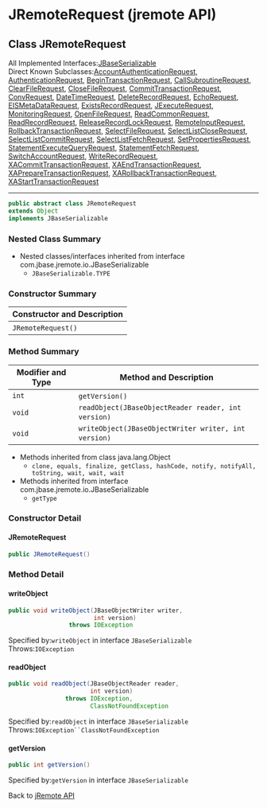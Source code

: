 # JRemoteRequest (jremote API)

<PageHeader />

## Class JRemoteRequest

All Implemented Interfaces:[JBaseSerializable](./../../io/jbaseserializable-(jremote-api) "interface in com.jbase.jremote.io")  
Direct Known Subclasses:[AccountAuthenticationRequest](./../accountauthenticationrequest-(jremote-api) "class in com.jbase.jremote.protocol"), [AuthenticationRequest](./../authenticationrequest-(jremote-api) "class in com.jbase.jremote.protocol"), [BeginTransactionRequest](./../begintransactionrequest-(jremote-api) "class in com.jbase.jremote.protocol"), [CallSubroutineRequest](./../callsubroutinerequest-(jremote-api) "class in com.jbase.jremote.protocol"), [ClearFileRequest](./../clearfilerequest-(jremote-api) "class in com.jbase.jremote.protocol"), [CloseFileRequest](./../closefilerequest-(jremote-api) "class in com.jbase.jremote.protocol"), [CommitTransactionRequest](./../committransactionrequest-(jremote-api) "class in com.jbase.jremote.protocol"), [ConvRequest](./../convrequest-(jremote-api) "class in com.jbase.jremote.protocol"), [DateTimeRequest](./../datetimerequest-(jremote-api) "class in com.jbase.jremote.protocol"), [DeleteRecordRequest](./../deleterecordrequest-(jremote-api) "class in com.jbase.jremote.protocol"), [EchoRequest](./../echorequest-(jremote-api) "class in com.jbase.jremote.protocol"), [EISMetaDataRequest](./../eismetadatarequest-(jremote-api) "class in com.jbase.jremote.protocol"), [ExistsRecordRequest](./../existsrecordrequest-(jremote-api) "class in com.jbase.jremote.protocol"), [JExecuteRequest](./../jexecuterequest-(jremote-api) "class in com.jbase.jremote.protocol"), [MonitoringRequest](./../monitoringrequest-(jremote-api) "class in com.jbase.jremote.protocol"), [OpenFileRequest](./../openfilerequest-(jremote-api) "class in com.jbase.jremote.protocol"), [ReadCommonRequest](./../readcommonrequest-(jremote-api) "class in com.jbase.jremote.protocol"), [ReadRecordRequest](./../readrecordrequest-(jremote-api) "class in com.jbase.jremote.protocol"), [ReleaseRecordLockRequest](./../releaserecordlockrequest-(jremote-api) "class in com.jbase.jremote.protocol"), [RemoteInputRequest](./../remoteinputrequest-(jremote-api) "class in com.jbase.jremote.protocol"), [RollbackTransactionRequest](./../rollbacktransactionrequest-(jremote-api) "class in com.jbase.jremote.protocol"), [SelectFileRequest](./../selectfilerequest-(jremote-api) "class in com.jbase.jremote.protocol"), [SelectListCloseRequest](./../selectlistcloserequest-(jremote-api) "class in com.jbase.jremote.protocol"), [SelectListCommitRequest](./../selectlistcommitrequest-(jremote-api) "class in com.jbase.jremote.protocol"), [SelectListFetchRequest](./../selectlistfetchrequest-(jremote-api) "class in com.jbase.jremote.protocol"), [SetPropertiesRequest](./../setpropertiesrequest-(jremote-api) "class in com.jbase.jremote.protocol"), [StatementExecuteQueryRequest](./../statementexecutequeryrequest-(jremote-api) "class in com.jbase.jremote.protocol"), [StatementFetchRequest](./../statementfetchrequest-(jremote-api) "class in com.jbase.jremote.protocol"), [SwitchAccountRequest](./../switchaccountrequest-(jremote-api) "class in com.jbase.jremote.protocol"), [WriteRecordRequest](./../writerecordrequest-(jremote-api) "class in com.jbase.jremote.protocol"), [XACommitTransactionRequest](./../xacommittransactionrequest-(jremote-api) "class in com.jbase.jremote.protocol"), [XAEndTransactionRequest](./../xaendtransactionrequest-(jremote-api) "class in com.jbase.jremote.protocol"), [XAPrepareTransactionRequest](./../xapreparetransactionrequest-(jremote-api) "class in com.jbase.jremote.protocol"), [XARollbackTransactionRequest](./../xarollbacktransactionrequest-(jremote-api) "class in com.jbase.jremote.protocol"), [XAStartTransactionRequest](./../xastarttransactionrequest-(jremote-api) "class in com.jbase.jremote.protocol")

* * *

```java
public abstract class JRemoteRequest
extends Object
implements JBaseSerializable
```

### Nested Class Summary

- Nested classes/interfaces inherited from interface com.jbase.jremote.io.JBaseSerializable
  - `JBaseSerializable.TYPE`

### Constructor Summary

| Constructor and Description |
| --- |
| `JRemoteRequest()`  |

### Method Summary

| Modifier and Type | Method and Description |
| --- | --- |
| `int` | `getVersion()`  |
| `void` | `readObject(JBaseObjectReader reader, int version)`  |
| `void` | `writeObject(JBaseObjectWriter writer, int version)`  |

- Methods inherited from class java.lang.Object
  - `clone, equals, finalize, getClass, hashCode, notify, notifyAll, toString, wait, wait, wait`
- Methods inherited from interface com.jbase.jremote.io.JBaseSerializable
  - `getType`

### Constructor Detail

#### JRemoteRequest

```java
public JRemoteRequest()
```

### Method Detail

#### writeObject

```java
public void writeObject(JBaseObjectWriter writer,
                        int version)
                 throws IOException
```

Specified by:`writeObject` in interface `JBaseSerializable`  
Throws:`IOException`

#### readObject

```java
public void readObject(JBaseObjectReader reader,
                       int version)
                throws IOException,
                       ClassNotFoundException
```

Specified by:`readObject` in interface `JBaseSerializable`  
Throws:`IOException``ClassNotFoundException`

#### getVersion

```java
public int getVersion()
```

Specified by:`getVersion` in interface `JBaseSerializable`

Back to [jRemote API](./../../README.md)

<PageFooter />
